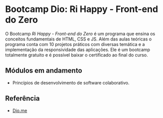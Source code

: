 
# Bootcamp Dio: Ri Happy - Front-end do Zero

O Bootcamp *Ri Happy - Front-end do Zero* é um programa que ensina os conceitos fundamentais de HTML, CSS e JS. Além das aulas teóricas o programa conta com 10 projetos práticos com diversas temática e a implementação da responsividade das aplicações.
Ele é um bootcamp totalmente gratuito e é possível baixar o certificado ao final do curso.



## Módulos em andamento

- Princípios de desenvolvimento de software colaborativo.
## Referência

 - [Dio.me](https://www.dio.me/)

